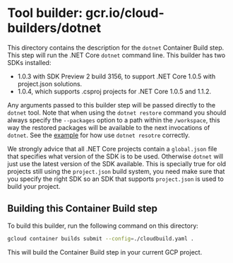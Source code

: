 # Tool builder: gcr.io/cloud-builders/dotnet
This directory contains the description for the `dotnet` Container Build step. This step will run the .NET Core `dotnet` command line. This builder has two SDKs installed:
+ 1.0.3 with SDK Preview 2 build 3156, to support .NET Core 1.0.5 with project.json solutions.
+ 1.0.4, which supports .csproj projects for .NET Core 1.0.5 and 1.1.2.

Any arguments passed to this builder step will be passed directly to the `dotnet` tool. Note that when using the `dotnet restore` command you should always specify the `--packages` option to a path within the `/workspace`, this way the restored packages will be available to the next invocations of `dotnet`. See the [example](examples/TestApp/cloudbuild.yaml) for how use `dotnet resotre` correctly.

We strongly advice that all .NET Core projects contain a `global.json` file that specifies what version of the SDK is to be used. Otherwise `dotnet` will just use the latest version of the SDK available. This is specially true for old projects still using the `project.json` build system, you need make sure that you specify the right SDK so an SDK that supports `project.json` is used to build your project.

## Building this Container Build step
To build this builder, run the following command on this directory:
```bash
gcloud container builds submit --config=./cloudbuild.yaml .
```

This will build the Container Build step in your current GCP project.
